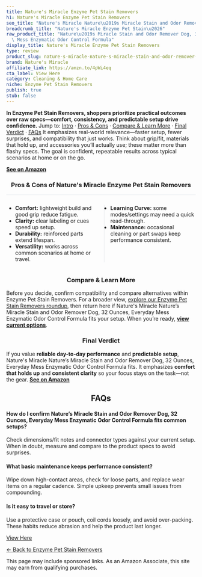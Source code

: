 ```yaml
---
title: Nature's Miracle Enzyme Pet Stain Removers
h1: Nature's Miracle Enzyme Pet Stain Removers
seo_title: "Nature's Miracle Nature\u2019s Miracle Stain and Odor Remover\u2026"
breadcrumb_title: "Nature's Miracle Enzyme Pet Stain\u2026"
raw_product_title: "Nature\u2019s Miracle Stain and Odor Remover Dog, 32 Ounces, Everyday\
  \ Mess Enzymatic Odor Control Formula"
display_title: Nature's Miracle Enzyme Pet Stain Removers
type: review
product_slug: nature-s-miracle-nature-s-miracle-stain-and-odor-remover-dog-32-ounces-e9cd5727
brand: Nature's Miracle
affiliate_link: https://amzn.to/4pWi4eq
cta_label: View Here
category: Cleaning & Home Care
niche: Enzyme Pet Stain Removers
publish: true
stub: false
---
```


<div id="intro" class="full-width"><p><strong>In Enzyme Pet Stain Removers, shoppers prioritize practical outcomes over raw specs&mdash;comfort, consistency, and predictable setup drive confidence.</strong> Jump to: <a href="#intro">Intro</a> · <a href="#pros-cons">Pros &amp; Cons</a> · <a href="#compare-more">Compare &amp; Learn More</a> · <a href="#verdict">Final Verdict</a> · <a href="#faqs">FAQs</a> It emphasizes real-world relevance&mdash;faster setup, fewer surprises, and compatibility that just works. Think about grip/fit, materials that hold up, and accessories you’ll actually use; these matter more than flashy specs. The goal is confident, repeatable results across typical scenarios at home or on the go.</p><p><a href="https://amzn.to/4pWi4eq" rel="nofollow sponsored noopener" target="_blank"><strong>See on Amazon</strong></a></p></div>
<h3 id="pros-cons" style="text-align:center;">Pros &amp; Cons of Nature's Miracle Enzyme Pet Stain Removers</h3>
<div class="pc-grid" style="display:grid;grid-template-columns:1fr 1fr;gap:16px;border-top:1px solid #e5e7eb;padding-top:12px;">
  <ul>
    <li><strong>Comfort:</strong> lightweight build and good grip reduce fatigue.</li>
    <li><strong>Clarity:</strong> clear labeling or cues speed up setup.</li>
    <li><strong>Durability:</strong> reinforced parts extend lifespan.</li>
    <li><strong>Versatility:</strong> works across common scenarios at home or travel.</li>
  </ul>
  <ul style="border-left:1px solid #e5e7eb;padding-left:16px;">
    <li><strong>Learning Curve:</strong> some modes/settings may need a quick read-through.</li>
    <li><strong>Maintenance:</strong> occasional cleaning or part swaps keep performance consistent.</li>
  </ul>
</div>


<h3 id="compare-more" style="text-align:center;">Compare &amp; Learn More</h3>
<p>Before you decide, confirm compatibility and compare alternatives within Enzyme Pet Stain Removers. For a broader view, <a href="#">explore our Enzyme Pet Stain Removers roundup</a>, then return here if Nature's Miracle Nature’s Miracle Stain and Odor Remover Dog, 32 Ounces, Everyday Mess Enzymatic Odor Control Formula fits your setup. When you’re ready, <a href="https://amzn.to/4pWi4eq" rel="nofollow sponsored noopener" target="_blank"><strong>view current options</strong></a>.</p>

<h3 id="verdict" style="text-align:center;">Final Verdict</h3>
<p>If you value <strong>reliable day-to-day performance</strong> and <strong>predictable setup</strong>, Nature's Miracle Nature’s Miracle Stain and Odor Remover Dog, 32 Ounces, Everyday Mess Enzymatic Odor Control Formula fits. It emphasizes <strong>comfort that holds up</strong> and <strong>consistent clarity</strong> so your focus stays on the task&mdash;not the gear. <a href="https://amzn.to/4pWi4eq" rel="nofollow sponsored noopener" target="_blank"><strong>See on Amazon</strong></a></p>

<h2 id="faqs" style="text-align:center;">FAQs</h2>
<h4><strong>How do I confirm Nature’s Miracle Stain and Odor Remover Dog, 32 Ounces, Everyday Mess Enzymatic Odor Control Formula fits common setups?</strong></h4>
<p>Check dimensions/fit notes and connector types against your current setup. When in doubt, measure and compare to the product specs to avoid surprises.</p>
<h4><strong>What basic maintenance keeps performance consistent?</strong></h4>
<p>Wipe down high-contact areas, check for loose parts, and replace wear items on a regular cadence. Simple upkeep prevents small issues from compounding.</p>
<h4><strong>Is it easy to travel or store?</strong></h4>
<p>Use a protective case or pouch, coil cords loosely, and avoid over-packing. These habits reduce abrasion and help the product last longer.</p>

<p><a class="btn" href="https://amzn.to/4pWi4eq" target="_blank" rel="nofollow sponsored noopener">View Here</a></p>
<p><a href="/roundups/cleaning-home-care/enzyme-pet-stain-removers/">← Back to Enzyme Pet Stain Removers</a></p>
<aside class="disclosure">This page may include sponsored links. As an Amazon Associate, this site may earn from qualifying purchases.</aside>
